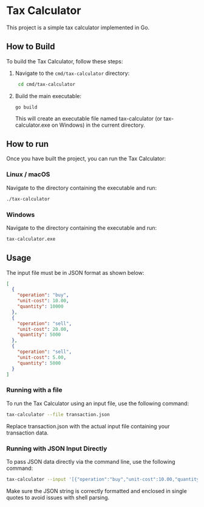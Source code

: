 # Tax Calculator

This project is a simple tax calculator implemented in Go.

## How to Build

To build the Tax Calculator, follow these steps:

1. Navigate to the `cmd/tax-calculator` directory:
   ```bash
    cd cmd/tax-calculator
   ```
2. Build the main executable:
    ```
    go build
    ```
   This will create an executable file named tax-calculator (or tax-calculator.exe on Windows) in the current directory.

## How to run

Once you have built the project, you can run the Tax Calculator:

### Linux / macOS

Navigate to the directory containing the executable and run:

```bash
./tax-calculator
```

### Windows

Navigate to the directory containing the executable and run:

```bash
tax-calculator.exe
```

## Usage

The input file must be in JSON format as shown below:

```json
[
  {
    "operation": "buy",
    "unit-cost": 10.00,
    "quantity": 10000
  },
  {
    "operation": "sell",
    "unit-cost": 20.00,
    "quantity": 5000
  },
  {
    "operation": "sell",
    "unit-cost": 5.00,
    "quantity": 5000
  }
]
```
### Running with a file
To run the Tax Calculator using an input file, use the following command:
```bash
tax-calculator --file transaction.json
```
Replace transaction.json with the actual input file containing your transaction data.

### Running with JSON Input Directly
To pass JSON data directly via the command line, use the following command:
```bash
tax-calculator --input '[{"operation":"buy","unit-cost":10.00,"quantity":100},{"operation":"sell","unit-cost":15.00,"quantity":50},{"operation":"sell","unit-cost":15.00,"quantity":50}]'
```
Make sure the JSON string is correctly formatted and enclosed in single quotes to avoid issues with shell parsing.

